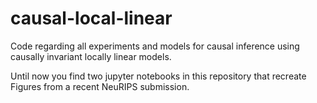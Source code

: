 # causal-local-linear
Code regarding all experiments and models for causal inference using causally invariant locally linear models. 

Until now you find two jupyter notebooks in this repository that recreate Figures from a recent NeuRIPS submission.
